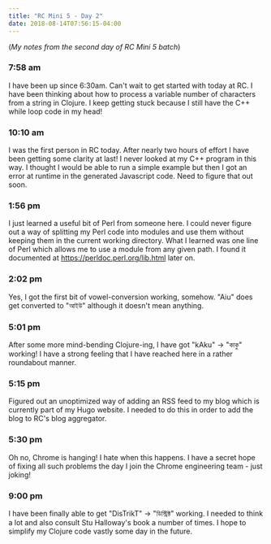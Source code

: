 ```yaml
---
title: "RC Mini 5 - Day 2"
date: 2018-08-14T07:56:15-04:00
---
```


(*My notes from the second day of RC Mini 5 batch*)

### 7:58 am
I have been up since 6:30am. Can't wait to get started with today at RC. I have been thinking about how to process a variable number of characters from a string in Clojure. I keep getting stuck because I still have the C++ while loop code in my head!

### 10:10 am
I was the first person in RC today. After nearly two hours of effort I have been getting some clarity at last! I never looked at my C++ program in this way. I thought I would be able to run a simple example but then I got an error at runtime in the generated Javascript code. Need to figure that out soon.

### 1:56 pm
I just learned a useful bit of Perl from someone here. I could never figure out a way of splitting my Perl code into modules and use them without keeping them in the current working directory. What I learned was one line of Perl which allows me to use a module from any given path. I found it documented at https://perldoc.perl.org/lib.html later on.

### 2:02 pm
Yes, I got the first bit of vowel-conversion working, somehow. "Aiu" does get converted to "আইউ" although it doesn't mean anything.

### 5:01 pm
After some more mind-bending Clojure-ing, I have got "kAku" -> "কাকু" working! I have a strong feeling that I have reached here in a rather roundabout manner.

### 5:15 pm
Figured out an unoptimized way of adding an RSS feed to my blog which is currently part of my Hugo website. I needed to do this in order to add the blog to RC's blog aggregator.

### 5:30 pm
Oh no, Chrome is hanging! I hate when this happens. I have a secret hope of fixing all such problems the day I join the Chrome engineering team - just joking!

### 9:00 pm
I have been finally able to get "DisTrikT" -> "ডিস্ট্রিক্ট" working. I needed to think a lot and also consult Stu Halloway's book a number of times. I hope to simplify my Clojure code vastly some day in the future.